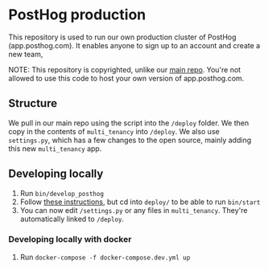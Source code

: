 # PostHog production

This repository is used to run our own production cluster of PostHog (app.posthog.com). It enables anyone to sign up to an account and create a new team, 

NOTE: This repository is copyrighted, unlike our [main repo](https://github.com/posthog/posthog). You're not allowed to use this code to host your own version of app.posthog.com.

## Structure

We pull in our main repo using the script into the `/deploy` folder. We then copy in the contents of `multi_tenancy` into `/deploy`. We also use `settings.py`, which has a few changes to the open source, mainly adding this new `multi_tenancy` app.

## Developing locally

1. Run `bin/develop_posthog`
1. Follow [these instructions](https://posthog.com/docs/developing-locally), but cd into `deploy/` to be able to run `bin/start`
1. You can now edit `/settings.py` or any files in `multi_tenancy`. They're automatically linked to `/deploy`.

### Developing locally with docker

1. Run `docker-compose -f docker-compose.dev.yml up`
